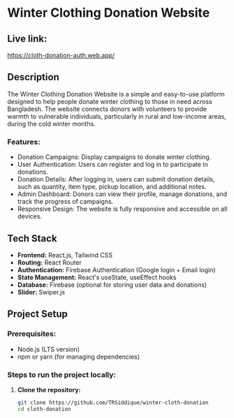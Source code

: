 # Winter Clothing Donation Website
## Live link:
https://cloth-donation-auth.web.app/
## Description
The Winter Clothing Donation Website is a simple and easy-to-use platform designed to help people donate winter clothing to those in need across Bangladesh. The website connects donors with volunteers to provide warmth to vulnerable individuals, particularly in rural and low-income areas, during the cold winter months.

### Features:
- Donation Campaigns: Display campaigns to donate winter clothing.
- User Authentication: Users can register and log in to participate in donations.
- Donation Details: After logging in, users can submit donation details, such as quantity, item type, pickup location, and additional notes.
- Admin Dashboard: Donors can view their profile, manage donations, and track the progress of campaigns.
- Responsive Design: The website is fully responsive and accessible on all devices.
  
## Tech Stack
- **Frontend:** React.js, Tailwind CSS
- **Routing:** React Router
- **Authentication:** Firebase Authentication (Google login + Email login)
- **State Management:** React's useState, useEffect hooks
- **Database:** Firebase (optional for storing user data and donations)
- **Slider:** Swiper.js

## Project Setup

### Prerequisites:
- Node.js (LTS version)
- npm or yarn (for managing dependencies)

### Steps to run the project locally:

1. **Clone the repository:**
   ```bash
   git clone https://github.com/TRSiddique/winter-cloth-donation
   cd cloth-donation
